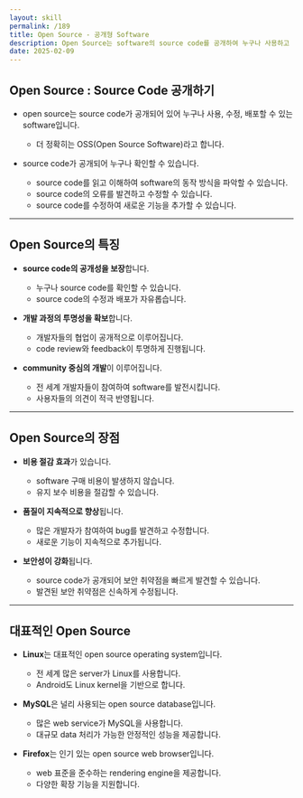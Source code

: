 ```yaml
---
layout: skill
permalink: /189
title: Open Source - 공개형 Software
description: Open Source는 software의 source code를 공개하여 누구나 사용하고 수정할 수 있는 software 개발 방식입니다.
date: 2025-02-09
---
```



## Open Source : Source Code 공개하기

- open source는 source code가 공개되어 있어 누구나 사용, 수정, 배포할 수 있는 software입니다.
    - 더 정확히는 OSS(Open Source Software)라고 합니다.

- source code가 공개되어 누구나 확인할 수 있습니다.
    - source code를 읽고 이해하여 software의 동작 방식을 파악할 수 있습니다.
    - source code의 오류를 발견하고 수정할 수 있습니다.
    - source code를 수정하여 새로운 기능을 추가할 수 있습니다.


---


## Open Source의 특징

- **source code의 공개성을 보장**합니다.
    - 누구나 source code를 확인할 수 있습니다.
    - source code의 수정과 배포가 자유롭습니다.

- **개발 과정의 투명성을 확보**합니다.
    - 개발자들의 협업이 공개적으로 이루어집니다.
    - code review와 feedback이 투명하게 진행됩니다.

- **community 중심의 개발**이 이루어집니다.
    - 전 세계 개발자들이 참여하여 software를 발전시킵니다.
    - 사용자들의 의견이 적극 반영됩니다.


---


## Open Source의 장점

- **비용 절감 효과**가 있습니다.
    - software 구매 비용이 발생하지 않습니다.
    - 유지 보수 비용을 절감할 수 있습니다.

- **품질이 지속적으로 향상**됩니다.
    - 많은 개발자가 참여하여 bug를 발견하고 수정합니다.
    - 새로운 기능이 지속적으로 추가됩니다.

- **보안성이 강화**됩니다.
    - source code가 공개되어 보안 취약점을 빠르게 발견할 수 있습니다.
    - 발견된 보안 취약점은 신속하게 수정됩니다.


---


## 대표적인 Open Source

- **Linux**는 대표적인 open source operating system입니다.
    - 전 세계 많은 server가 Linux를 사용합니다.
    - Android도 Linux kernel을 기반으로 합니다.

- **MySQL**은 널리 사용되는 open source database입니다.
    - 많은 web service가 MySQL을 사용합니다.
    - 대규모 data 처리가 가능한 안정적인 성능을 제공합니다.

- **Firefox**는 인기 있는 open source web browser입니다.
    - web 표준을 준수하는 rendering engine을 제공합니다.
    - 다양한 확장 기능을 지원합니다.
